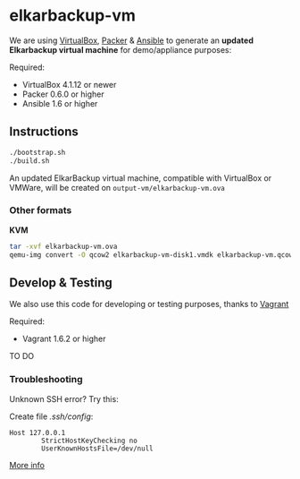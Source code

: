 # elkarbackup-vm

We are using [VirtualBox](http://www.virtualbox.org), [Packer](http://www.packer.io) & [Ansible](http://www.ansible.com/home) to generate an **updated Elkarbackup virtual machine** for demo/appliance purposes:

Required:
 * VirtualBox 4.1.12 or newer
 * Packer 0.6.0 or higher
 * Ansible 1.6 or higher

## Instructions

```bash
./bootstrap.sh
./build.sh
```

An updated ElkarBackup virtual machine, compatible with VirtualBox or VMWare, will be created on `output-vm/elkarbackup-vm.ova`

### Other formats

**KVM**
```bash
tar -xvf elkarbackup-vm.ova
qemu-img convert -O qcow2 elkarbackup-vm-disk1.vmdk elkarbackup-vm.qcow2
```

## Develop & Testing

We also use this code for developing or testing purposes, thanks to [Vagrant](http://www.vagrantup.com)

Required:
 * Vagrant 1.6.2 or higher

TO DO

### Troubleshooting

Unknown SSH error? Try this:

Create file _.ssh/config_:

```
Host 127.0.0.1
        StrictHostKeyChecking no
        UserKnownHostsFile=/dev/null
```

[More info](http://www.midwesternmac.com/blogs/jeff-geerling/fixing-ssh-unknown-error-when)
